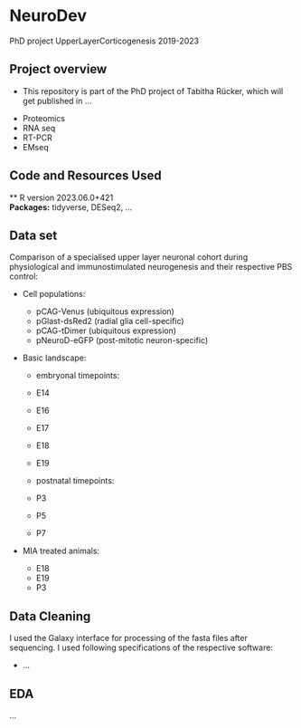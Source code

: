 # NeuroDev
PhD project UpperLayerCorticogenesis 2019-2023

## Project overview

- This repository is part of the PhD project of Tabitha Rücker, which will get published in ...
* Proteomics
* RNA seq
* RT-PCR
* EMseq


## Code and Resources Used 
** R version 2023.06.0+421  
**Packages:** tidyverse, DESeq2, ... 


## Data set
Comparison of a specialised upper layer neuronal cohort during physiological and immunostimulated neurogenesis and their respective PBS control:
* Cell populations:
    * pCAG-Venus (ubiquitous expression)
    * pGlast-dsRed2 (radial glia cell-specific) 
    * pCAG-tDimer (ubiquitous expression)
    * pNeuroD-eGFP (post-mitotic neuron-specific) 

*	Basic landscape:
    * embryonal timepoints: 
    
    * E14
    * E16
    * E17
    * E18
    * E19
    
    * postnatal timepoints:
    
    * P3
    * P5
    * P7    
    
*	MIA treated animals:
    * E18
    * E19
    * P3


## Data Cleaning
I used the Galaxy interface for processing of the fasta files after sequencing. I used following specifications of the respective software:

*	...


## EDA
...
